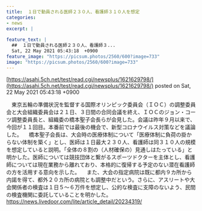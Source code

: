 ```yaml
---
title:  １日で動員される医師２３０人、看護師３１０人を想定  
categories:
- news
excerpt: |
  
feature_text: |
  ##  １日で動員される医師２３０人、看護師３...
  Sat, 22 May 2021 05:43:18  +0900
feature_image: "https://picsum.photos/2560/600?image=733"
image: "https://picsum.photos/2560/600?image=733"
---
```


[https://asahi.5ch.net/test/read.cgi/newsplus/1621629798/](https://asahi.5ch.net/test/read.cgi/newsplus/1621629798/)
posted on Sat, 22 May 2021 05:43:18  +0900

<!--more-->

　東京五輪の準備状況を監督する国際オリンピック委員会（ＩＯＣ）の調整委員会と大会組織委員会は２１日、３日間の合同会議を終え、ＩＯＣのジョン・コーツ調整委員長と、組織委の橋本聖子会長らが会見した。会議は昨年９月以来で、今回が１１回目。本番前では最後の機会で、新型コロナウイルス対策などを議論した。 　橋本聖子会長は、大会時の医療体制について「医療体制に負荷の掛からない体制を築く」とし、医師は１日最大２３０人、看護師は同３１０人の規模を想定していると説明。「全体の８割の（人材確保の）見通しはたっている」と明かした。医師については競技団体と繋がるスポーツドクターを主体とし、看護師については現在業務から離れており、本格的に復帰する予定のない潜在看護師の方を活用する意向を示した。 　また、大会の指定病院は既に都内９カ所から内諾を得て、都外２０カ所の病院とも調整中だという。さらに、アスリートや大会関係者の検査は１日５〜６万件を想定し、公的な検査に支障のないよう、民間の検査機関に委託していることを明かした。 https://news.livedoor.com/lite/article_detail/20234319/
